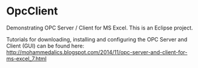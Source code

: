 OpcClient
=========

Demonstrating OPC Server / Client for MS Excel. This is an Eclipse project.

Tutorials for downloading, installing and configuring the OPC Server and Client (GUI) can be found here:  http://mohammedalics.blogspot.com/2014/11/opc-server-and-client-for-ms-excel_7.html
